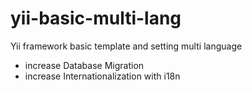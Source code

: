 # yii-basic-multi-lang
Yii framework basic template and setting multi language

- increase Database Migration 
- increase Internationalization with i18n
